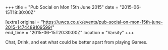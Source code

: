 +++
title = "Pub Social on Mon 15th June 2015"
date = "2015-06-15T18:30:00Z"

[extra]
original = "https://uwcs.co.uk/events/pub-social-on-mon-15th-june-2015-1474489109599/"    
end_time = "2015-06-15T20:30:00Z"
location = "Varsity"
+++

Chat, Drink, and eat what could be better apart from playing Games.

